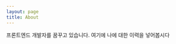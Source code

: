 ```yaml
---
layout: page
title: About
---
```


프론트엔드 개발자를 꿈꾸고 있습니다.
여기에 나에 대한 이력을 넣어봅시다



<!-- You can find the source code for Minima at GitHub:
[jekyll][jekyll-organization] /
[minima](https://github.com/jekyll/minima)

You can find the source code for Jekyll at GitHub:
[jekyll][jekyll-organization] /
[jekyll](https://github.com/jekyll/jekyll)
[jekyll-organization]: https://github.com/jekyll -->
